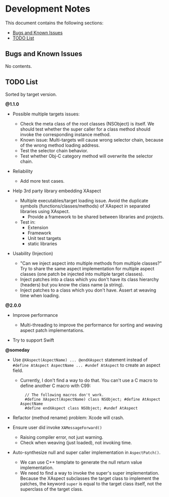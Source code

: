 Development Notes
=================

This document contains the following sections:

* [Bugs and Known Issues](#bugs-and-known-issues)
* [TODO List](#todo-list)

Bugs and Known Issues
---------------------

No contents.


TODO List
---------

Sorted by target version.

**@1.1.0**

 - Possible multiple targets issues:
	* Check the meta class of the root classes (NSObject) is itself. We should test whether the super caller for a class method should invoke the corresponding instance method. 
 	* Known issue: Multi-targets will cause wrong selector chain, because of the wrong method loading address.
	* Test the selector chain behavior.
 	* Test whether Obj-C category method will overwrite the selector chain.

 - Reliability
 	* Add more test cases.

 - Help 3rd party library embedding XAspect
	* Multiple executables/target loading issue. Avoid the duplicate symbols (functions/classes/methods) of XAspect in separated libraries using XAspect.
		* Provide a framework to be shared between libraries and projects.
	* Test in:
		* Extension
		* Framework
		* Unit test targets
		* static libraries

 - Usability (Injection)
 	* "Can we inject aspect into multiple methods from multiple classes?" Try to share the same aspect implementation for multiple aspect classes (one patch be injected into multiple target classes).
	* Inject patches into a class which you don't have its class hierarchy (headers) but you know the class name (a string).
	* Inject patches to a class which you don't have. Assert at weaving time when loading.


**@2.0.0**

 - Improve performance
	* Multi-threading to improve the performance for sorting and weaving aspect patch implementations.

 - Try to support Swift
	


**@someday**

 - Use `@XAspect(AspectName) ... @endXAspect` statement instead of `#define AtAspect AspectName ... #undef AtAspect` to create an aspect field.

	* Currently, I don't find a way to do that. You can't use a C macro to define another C macro with C99:


			// The following macros don't work.
			#define XAspect(AspectName) class NSObject; #define AtAspect AspectName
			#define endXAspect class NSObject; #undef AtAspect

 - Refactor (method rename) problem: Xcode will crash.
 - Ensure user did invoke `XAMessageForward()`
	* Raising compiler error, not just warning.
	* Check when weaving (just loaded), not invoking time.

  - Auto-synthesize null and super caller implementation in `AspectPatch()`.
	* We can use C++ template to generate the null return value implementation.
	* We need to find a way to invoke the super's super implementation. Because the XAspect subclasses the target class to implement the patches, the keyword `super` is equal to the target class itself, not the superclass of the target class.

